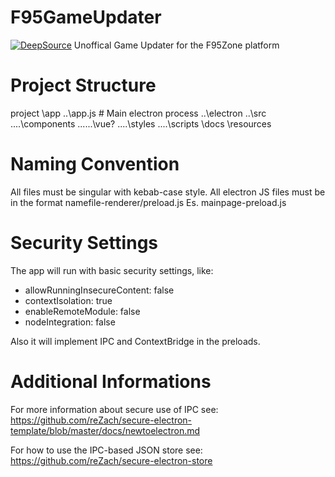 # F95GameUpdater
[![DeepSource](https://deepsource.io/gh/MillenniumEarl/F95GameUpdater.svg/?label=active+issues&show_trend=true)](https://deepsource.io/gh/MillenniumEarl/F95GameUpdater/?ref=repository-badge)
 Unoffical Game Updater for the F95Zone platform

# Project Structure
project
\app
..\app.js # Main electron process
..\electron
..\src
..\..\components
..\..\..\vue?
..\..\styles
..\..\scripts
\docs
\resources

# Naming Convention
All files must be singular with kebab-case style. All electron JS files must be in the format namefile-renderer/preload.js Es. mainpage-preload.js

# Security Settings
The app will run with basic security settings, like:
 + allowRunningInsecureContent: false
 + contextIsolation: true
 + enableRemoteModule: false
 + nodeIntegration: false

Also it will implement IPC and ContextBridge in the preloads.

# Additional Informations
For more information about secure use of IPC see:
https://github.com/reZach/secure-electron-template/blob/master/docs/newtoelectron.md

For how to use the IPC-based JSON store see:
https://github.com/reZach/secure-electron-store
